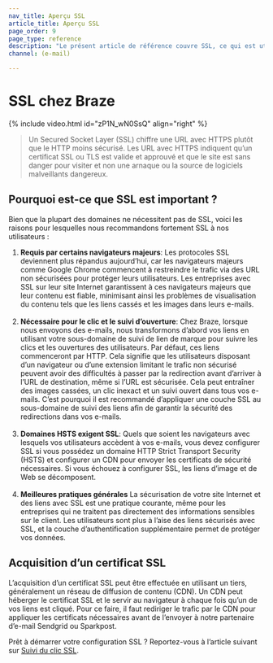 ```yaml
---
nav_title: Aperçu SSL
article_title: Aperçu SSL
page_order: 9
page_type: reference
description: "Le présent article de référence couvre SSL, ce qui est utilisé et comment il est utilisé chez Braze."
channel: (e-mail)

---
```


# SSL chez Braze

{% include video.html id="zP1N_wN0SsQ" align="right" %}

> Un Secured Socket Layer (SSL) chiffre une URL avec HTTPS plutôt que le HTTP moins sécurisé. Les URL avec HTTPS indiquent qu’un certificat SSL ou TLS est valide et approuvé et que le site est sans danger pour visiter et non une arnaque ou la source de logiciels malveillants dangereux.

## Pourquoi est-ce que SSL est important ?

Bien que la plupart des domaines ne nécessitent pas de SSL, voici les raisons pour lesquelles nous recommandons fortement SSL à nos utilisateurs :
1. **Requis par certains navigateurs majeurs**: Les protocoles SSL deviennent plus répandus aujourd’hui, car les navigateurs majeurs comme Google Chrome commencent à restreindre le trafic via des URL non sécurisées pour protéger leurs utilisateurs. Les entreprises avec SSL sur leur site Internet garantissent à ces navigateurs majeurs que leur contenu est fiable, minimisant ainsi les problèmes de visualisation du contenu tels que les liens cassés et les images dans leurs e-mails.<br><br>
2. **Nécessaire pour le clic et le suivi d’ouverture**: Chez Braze, lorsque nous envoyons des e-mails, nous transformons d’abord vos liens en utilisant votre sous-domaine de suivi de lien de marque pour suivre les clics et les ouvertures des utilisateurs. Par défaut, ces liens commenceront par HTTP. Cela signifie que les utilisateurs disposant d’un navigateur ou d’une extension limitant le trafic non sécurisé peuvent avoir des difficultés à passer par la redirection avant d’arriver à l’URL de destination, même si l’URL est sécurisée. Cela peut entraîner des images cassées, un clic inexact et un suivi ouvert dans tous vos e-mails. C’est pourquoi il est recommandé d’appliquer une couche SSL au sous-domaine de suivi des liens afin de garantir la sécurité des redirections dans vos e-mails. <br><br>
3. **Domaines HSTS exigent SSL**: Quels que soient les navigateurs avec lesquels vos utilisateurs accèdent à vos e-mails, vous devez configurer SSL si vous possédez un domaine HTTP Strict Transport Security (HSTS) et configurer un CDN pour envoyer les certificats de sécurité nécessaires. Si vous échouez à configurer SSL, les liens d’image et de Web se décomposent.<br><br>
4. **Meilleures pratiques générales** La sécurisation de votre site Internet et des liens avec SSL est une pratique courante, même pour les entreprises qui ne traitent pas directement des informations sensibles sur le client. Les utilisateurs sont plus à l’aise des liens sécurisés avec SSL, et la couche d’authentification supplémentaire permet de protéger vos données.

## Acquisition d’un certificat SSL

L’acquisition d’un certificat SSL peut être effectuée en utilisant un tiers, généralement un réseau de diffusion de contenu (CDN). Un CDN peut héberger le certificat SSL et le servir au navigateur à chaque fois qu’un de vos liens est cliqué. Pour ce faire, il faut rediriger le trafic par le CDN pour appliquer les certificats nécessaires avant de l’envoyer à notre partenaire d’e-mail Sendgrid ou Sparkpost.

Prêt à démarrer votre configuration SSL ? Reportez-vous à l’article suivant sur [Suivi du clic SSL]({{site.baseurl}}/user_guide/onboarding_with_braze/email_setup/ssl/ssl_clicktracking/). 